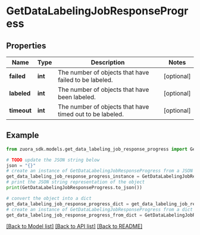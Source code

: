 # GetDataLabelingJobResponseProgress


## Properties

Name | Type | Description | Notes
------------ | ------------- | ------------- | -------------
**failed** | **int** | The number of objects that have failed to be labeled.  | [optional] 
**labeled** | **int** | The number of objects that have been labeled.  | [optional] 
**timeout** | **int** | The number of objects that have timed out to be labeled.            | [optional] 

## Example

```python
from zuora_sdk.models.get_data_labeling_job_response_progress import GetDataLabelingJobResponseProgress

# TODO update the JSON string below
json = "{}"
# create an instance of GetDataLabelingJobResponseProgress from a JSON string
get_data_labeling_job_response_progress_instance = GetDataLabelingJobResponseProgress.from_json(json)
# print the JSON string representation of the object
print(GetDataLabelingJobResponseProgress.to_json())

# convert the object into a dict
get_data_labeling_job_response_progress_dict = get_data_labeling_job_response_progress_instance.to_dict()
# create an instance of GetDataLabelingJobResponseProgress from a dict
get_data_labeling_job_response_progress_from_dict = GetDataLabelingJobResponseProgress.from_dict(get_data_labeling_job_response_progress_dict)
```
[[Back to Model list]](../README.md#documentation-for-models) [[Back to API list]](../README.md#documentation-for-api-endpoints) [[Back to README]](../README.md)


